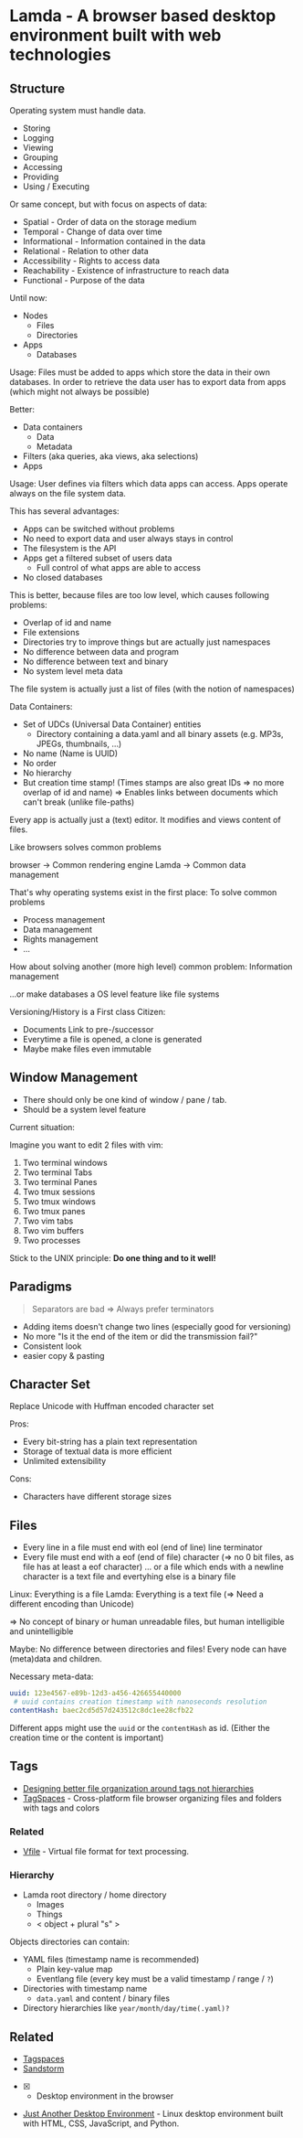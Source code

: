 # Lamda - A browser based desktop environment built with web technologies

## Structure

Operating system must handle data.

- Storing
- Logging
- Viewing
- Grouping
- Accessing
- Providing
- Using / Executing

Or same concept, but with focus on aspects of data:

- Spatial - Order of data on the storage medium
- Temporal - Change of data over time
- Informational - Information contained in the data
- Relational - Relation to other data
- Accessibility - Rights to access data
- Reachability - Existence of infrastructure to reach data
- Functional - Purpose of the data


Until now:

- Nodes
  - Files
  - Directories
- Apps
  - Databases

Usage:
Files must be added to apps which store the data in their own databases.
In order to retrieve the data user has to export data from apps
(which might not always be possible)


Better:

- Data containers
  - Data
  - Metadata
- Filters (aka queries, aka views, aka selections)
- Apps

Usage:
User defines via filters which data apps can access.
Apps operate always on the file system data.

This has several advantages:

- Apps can be switched without problems
- No need to export data and user always stays in control
- The filesystem is the API
- Apps get a filtered subset of users data
  - Full control of what apps are able to access
- No closed databases

This is better, because files are too low level,
which causes following problems:

- Overlap of id and name
- File extensions
- Directories try to improve things but are actually just namespaces
- No difference between data and program
- No difference between text and binary
- No system level meta data

The file system is actually just a list of files (with the notion of namespaces)

Data Containers:
- Set of UDCs (Universal Data Container) entities
  - Directory containing a data.yaml and all binary assets (e.g. MP3s, JPEGs, thumbnails, …)
- No name (Name is UUID)
- No order
- No hierarchy
- But creation time stamp! (Times stamps are also great IDs => no more overlap of id and name)
  => Enables links between documents which can't break (unlike file-paths)


Every app is actually just a (text) editor.
It modifies and views content of files.


Like browsers solves common problems

browser -> Common rendering engine
Lamda -> Common data management

That's why operating systems exist in the first place: To solve common problems

- Process management
- Data management
- Rights management
- ...

How about solving another (more high level) common problem:
Information management

...or make databases a OS level feature like file systems


Versioning/History is a First class Citizen:

- Documents Link to pre-/successor
- Everytime a file is opened, a clone is generated
- Maybe make files even immutable


## Window Management

- There should only be one kind of window / pane / tab.
- Should be a system level feature

Current situation:

Imagine you want to edit 2 files with vim:

1. Two terminal windows
1. Two terminal Tabs
1. Two terminal Panes
1. Two tmux sessions
1. Two tmux windows
1. Two tmux panes
1. Two vim tabs
1. Two vim buffers
1. Two processes

Stick to the UNIX principle: **Do one thing and to it well!**


## Paradigms

> Separators are bad => Always prefer terminators

- Adding items doesn't change two lines (especially good for versioning)
- No more "Is it the end of the item or did the transmission fail?"
- Consistent look
- easier copy & pasting


## Character Set

Replace Unicode with Huffman encoded character set

Pros:

- Every bit-string has a plain text representation
- Storage of textual data is more efficient
- Unlimited extensibility

Cons:

- Characters have different storage sizes


## Files

- Every line in a file must end with eol (end of line) line terminator
- Every file must end with a eof (end of file) character
  (=> no 0 bit files, as file has at least a eof character)
  … or a file which ends with a newline character is a text file
  and evertyhing else is a binary file

Linux: Everything is a file
Lamda: Everything is a text file (=> Need a different encoding than Unicode)

=>
No concept of binary or human unreadable files,
but human intelligible and unintelligible

Maybe: No difference between directories and files!
Every node can have (meta)data and children.

Necessary meta-data:

```yaml
uuid: 123e4567-e89b-12d3-a456-426655440000
 # uuid contains creation timestamp with nanoseconds resolution
contentHash: baec2cd5d57d243512c8dc1ee28cfb22
```

Different apps might use the `uuid` or the `contentHash` as id.
(Either the creation time or the content is important)


## Tags

- [Designing better file organization around tags not hierarchies][nayuki.io]
- [TagSpaces] - Cross-platform file browser
    organizing files and folders with tags and colors

[TagSpaces]: https://www.tagspaces.org/
[nayuki.io]:
  https://www.nayuki.io/page/designing-better-file-organization-around-tags-not-hierarchies


### Related

- [Vfile] - Virtual file format for text processing.

[Vfile]: https://github.com/vfile/vfile


### Hierarchy

- Lamda root directory / home directory
  - Images
  - Things
  - < object + plural "s" >

Objects directories can contain:

- YAML files (timestamp name is recommended)
  - Plain key-value map
  - Eventlang file (every key must be a valid timestamp / range / `?`)
- Directories with timestamp name
  - `data.yaml` and content / binary files
- Directory hierarchies like `year/month/day/time(.yaml)?`


## Related

- [Tagspaces](https://tagspaces.org)
- [Sandstorm](https://sandstorm.io)
- [x] - Desktop environment in the browser
- [Just Another Desktop Environment][jde] -
    Linux desktop environment built with HTML, CSS, JavaScript, and Python.

[jde]: https://github.com/codesardine/jde
[x]: https://github.com/DustinBrett/x
